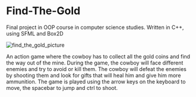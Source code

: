# Find-The-Gold
 Final project in OOP course in computer science studies.  Written in C++, using SFML and Box2D 
 
![find_the_gold_picture](https://user-images.githubusercontent.com/93216662/185565082-874d1bf2-471f-40b8-a7ad-f8d6920e2810.jpg)

An action game where the cowboy has to collect all the gold coins and find the way out of the mine.
During the game, the cowboy will face different enemies and try to avoid or kill them.
The cowboy will defeat the enemies by shooting them and look for gifts that will heal him and give him more ammunition.
The game is played using the arrow keys on the keyboard to move, the spacebar to jump and ctrl to shoot.
